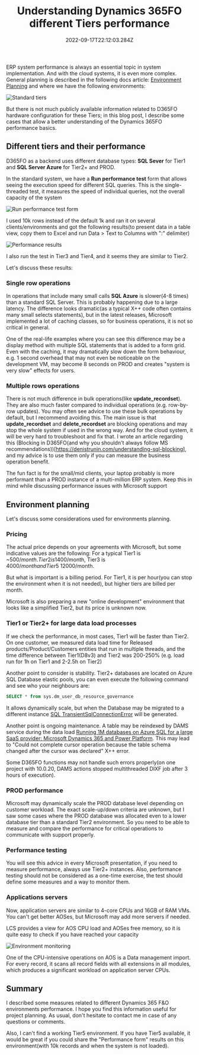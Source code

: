 ﻿---
title: "Understanding Dynamics 365FO different Tiers performance"
date: "2022-09-17T22:12:03.284Z"
tags: ["Performance"]
path: "/performance-tiers"
featuredImage: "./logo.png"
excerpt: "The blog post describes performance differences between various environments Tiers in D365FO."
---

ERP system performance is always an essential topic in system implementation. And with the cloud systems, it is even more complex. General planning is described in the following docs article:   [Environment Planning](https://learn.microsoft.com/en-us/dynamics365/fin-ops-core/fin-ops/imp-lifecycle/environment-planning)  and where we have the following environments:

![Standard tiers](StandardTiers.png)

But there is not much publicly available information related to D365FO hardware configuration for these Tiers; in this blog post, I describe some cases that allow a better understanding of the Dynamics 365FO performance basics.

## Different tiers and their performance

D365FO as a backend uses different database types: **SQL Sever** for Tier1 and **SQL Server Azure** for Tier2+ and PROD.

In the standard system, we have a **Run performance test** form that allows seeing the execution speed for different SQL queries. This is the single-threaded test, it measures the speed of individual queries, not the overall capacity of the system

![Run performance test form](PerfTestForm.png)

I used 10k rows instead of the default 1k and ran it on several clients/environments and got the following results(to present data in a table view, copy them to Excel and run Data > Text to Columns with ":" delimiter)

![Performance results](TierPerfTable.png)

I also run the test in Tier3 and Tier4, and it seems they are similar to Tier2.

Let's discuss these results:

### Single row operations

In operations that include many small calls **SQL Azure** is slower(4-8 times) than a standard SQL Server. This is probably happening due to a large latency. The difference looks dramatic(as a typical X++ code often contains many small selects statements), but in the latest releases, Microsoft implemented a lot of caching classes, so for business operations, it is not so critical in general.

One of the real-life examples where you can see this difference may be a display method with multiple SQL statements that is added to a form grid. Even with the caching, it may dramatically slow down the form behaviour, e.g. 1 second overhead that may not even be noticeable on the development VM, may become 8 seconds on PROD and creates "system is very slow" effects for users.

### Multiple rows operations

There is not much difference in bulk operations(like **update_recordset**). They are also much faster compared to individual operations (e.g. row-by-row updates). You may often see advice to use these bulk operations by default, but I recommend avoiding this. The main issue is that **update_recordset** and **delete_recordset** are blocking operations and may stop the whole system if used in the wrong way. And for the cloud system, it will be very hard to troubleshoot and fix that. I wrote an article regarding this (Blocking in D365FO(and why you shouldn't always follow MS recommendations))[https://denistrunin.com/understanding-sql-blocking], and my advice is to use them only if you can measure the business operation benefit.

The fun fact is for the small/mid clients, your laptop probably is more performant than a PROD instance of a multi-million ERP system. Keep this in mind while discussing performance issues with Microsoft support

## Environment planning

Let's discuss some considerations used for environments planning.

### Pricing

The actual price depends on your agreements with Microsoft, but some indicative values are the following:
For a typical Tier1 is ~500$/month. Tier2 is 1400$/month, Tier3 is 4000$/month and Tier5 ~12000$/month.

But what is important is a billing period. For Tier1, it is per hour(you can stop the environment when it is not needed), but higher tiers are billed per month.

Microsoft is also preparing a new "online development" environment that looks like a simplified Tier2, but its price is unknown now.

### Tier1 or Tier2+ for large data load processes

If we check the performance, in most cases, Tier1 will be faster than Tier2. On one customer, we measured data load time for Released products/Product/Customers entities that run in multiple threads, and the time difference between Tier1(D8v3) and Tier2 was 200-250%  (e.g. load run for 1h on Tier1 and 2-2.5h on Tier2)

Another point to consider is stability. Tier2+ databases are located on Azure SQL Database elastic pools, you can even execute the following command and see who your neighbours are:

```SQL
SELECT * from sys.dm_user_db_resource_governance

```

It allows dynamically scale, but when the Database may be migrated to a different instance [SQL TransientSqlConnectionError](https://learn.microsoft.com/en-us/dynamics365/fin-ops-core/dev-itpro/dev-ref/sql-connection-error) will be generated.

Another point is ongoing maintenance. A table may be reindexed by DAMS service during the data load [Running 1M databases on Azure SQL for a large SaaS provider: Microsoft Dynamics 365 and Power Platform](https://devblogs.microsoft.com/azure-sql/running-1m-databases-on-azure-sql-for-a-large-saas-provider-microsoft-dynamics-365-and-power-platform/). This may lead to "Could not complete cursor operation because the table schema changed after the cursor was declared" X++ error.

Some D365FO functions may not handle such errors properly(on one project with 10.0.20, DAMS actions stopped multithreaded DIXF job after 3 hours of execution).

### PROD performance

Microsoft may dynamically scale the PROD database level depending on customer workload. The exact scale-up/down criteria are unknown, but I saw some cases where the PROD database was allocated even to a lower database tier than a standard Tier2 environment. So you need to be able to measure and compare the performance for critical operations to communicate with support properly.

### Performance testing

You will see this advice in every Microsoft presentation, if you need to measure performance, always use Tier2+ instances. Also, performance testing should not be considered as a one-time exercise, the test should define some measures and a way to monitor them.

### Applications servers

Now, application servers are similar to 4-core CPUs and 16GB of RAM VMs. You can't get better AOSes, but Microsoft may add more servers if needed.

LCS provides a view for AOS CPU load and AOSes free memory, so it is quite easy to check if you have reached your capacity

![Environment monitoring](HealthMetric.png)

One of the CPU-intensive operations on AOS is a Data management import. For every record, it scans all record fields with all extensions in all modules, which produces a significant workload on application server CPUs.

## Summary

I described some measures related to different Dynamics 365 F&O environments performance. I hope you find this information useful for project planning. As usual, don't hesitate to contact me in case of any questions or comments.

Also, I can't find a working Tier5 environment. If you have Tier5 available, it would be great if you could share the "Performance form" results on this environment(with 10k records and when the system is not loaded).
